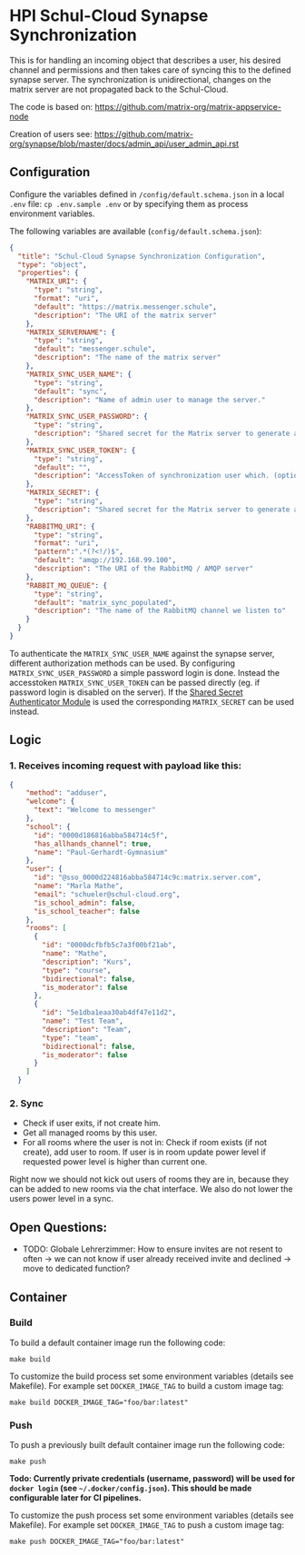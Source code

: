 # HPI Schul-Cloud Synapse Synchronization

This is for handling an incoming object that describes a user, his desired channel
and permissions and then takes care of syncing this to the defined synapse server.
The synchronization is unidirectional, changes on the matrix server are not
propagated back to the Schul-Cloud.

The code is based on: https://github.com/matrix-org/matrix-appservice-node

Creation of users see: https://github.com/matrix-org/synapse/blob/master/docs/admin_api/user_admin_api.rst

## Configuration

Configure the variables defined in `/config/default.schema.json` in a local `.env` file:
`cp .env.sample .env` or by specifying them as process environment variables.

The following variables are available (`config/default.schema.json`):
```json
{
  "title": "Schul-Cloud Synapse Synchronization Configuration",
  "type": "object",
  "properties": {
    "MATRIX_URI": {
      "type": "string",
      "format": "uri",
      "default": "https://matrix.messenger.schule",
      "description": "The URI of the matrix server"
    },
    "MATRIX_SERVERNAME": {
      "type": "string",
      "default": "messenger.schule",
      "description": "The name of the matrix server"
    },
    "MATRIX_SYNC_USER_NAME": {
      "type": "string",
      "default": "sync",
      "description": "Name of admin user to manage the server."
    },
    "MATRIX_SYNC_USER_PASSWORD": {
      "type": "string",
      "description": "Shared secret for the Matrix server to generate access tokens. (optional - if MATRIX_SYNC_USER_TOKEN or MATRIX_SECRET are set)"
    },
    "MATRIX_SYNC_USER_TOKEN": {
      "type": "string",
      "default": "",
      "description": "AccessToken of synchronization user which. (optional - if MATRIX_SYNC_USER_PASSWORD or MATRIX_SECRET are set)"
    },
    "MATRIX_SECRET": {
      "type": "string",
      "description": "Shared secret for the Matrix server to generate access tokens. (optional - if MATRIX_SYNC_USER_PASSWORD or MATRIX_SYNC_USER_TOKEN are set)"
    },
    "RABBITMQ_URI": {
      "type": "string",
      "format": "uri",
      "pattern":".*(?<!/)$",
      "default": "amqp://192.168.99.100",
      "description": "The URI of the RabbitMQ / AMQP server"
    },
    "RABBIT_MQ_QUEUE": {
      "type": "string",
      "default": "matrix_sync_populated",
      "description": "The name of the RabbitMQ channel we listen to"
    }
  }
}
``` 

To authenticate the `MATRIX_SYNC_USER_NAME` against the synapse server, different authorization methods can be used.
By configuring `MATRIX_SYNC_USER_PASSWORD` a simple password login is done.
Instead the accesstoken `MATRIX_SYNC_USER_TOKEN` can be passed directly (eg. if password login is disabled on the server).
If the [Shared Secret Authenticator Module](https://github.com/devture/matrix-synapse-shared-secret-auth) is used
the corresponding `MATRIX_SECRET` can be used instead.

## Logic

### 1. Receives incoming request with payload like this:

```json
{
    "method": "adduser",
    "welcome": {
      "text": "Welcome to messenger"
    },
    "school": {
      "id": "0000d186816abba584714c5f",
      "has_allhands_channel": true,
      "name": "Paul-Gerhardt-Gymnasium"
    },
    "user": {
      "id": "@sso_0000d224816abba584714c9c:matrix.server.com",
      "name": "Marla Mathe",
      "email": "schueler@schul-cloud.org",
      "is_school_admin": false,
      "is_school_teacher": false
    },
    "rooms": [
      {
        "id": "0000dcfbfb5c7a3f00bf21ab",
        "name": "Mathe",
        "description": "Kurs",
        "type": "course",
        "bidirectional": false,
        "is_moderator": false
      },
      {
        "id": "5e1dba1eaa30ab4df47e11d2",
        "name": "Test Team",
        "description": "Team",
        "type": "team",
        "bidirectional": false,
        "is_moderator": false
      }
    ]
  }
```

### 2. Sync

- Check if user exits, if not create him.
- Get all managed rooms by this user.
- For all rooms where the user is not in: Check if room exists (if not create), add user to room. If user is in room update power level if requested power level is higher than current one.

Right now we should not kick out users of rooms they are in, because they can be added to new rooms via the chat interface.
We also do not lower the users power level in a sync.


## Open Questions:

- TODO: Globale Lehrerzimmer: How to ensure invites are not resent to often -> we can not know if user already received invite and declined -> move to dedicated function?

## Container

### Build

To build a default container image run the following code:
```
make build
```

To customize the build process set some environment variables (details see
Makefile). For example set `DOCKER_IMAGE_TAG` to build a custom image tag:
```
make build DOCKER_IMAGE_TAG="foo/bar:latest"
```

### Push

To push a previously built default container image run the following code:
```
make push
```

**Todo: Currently private credentials (username, password) will be used for
`docker login` (see `~/.docker/config.json`). This should be made configurable
later for CI pipelines.**

To customize the push process set some environment variables (details see
Makefile). For example set `DOCKER_IMAGE_TAG` to push a custom image tag:
```
make push DOCKER_IMAGE_TAG="foo/bar:latest"
```
